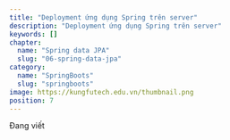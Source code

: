 ```yaml
---
title: "Deployment ứng dụng Spring trên server"
description: "Deployment ứng dụng Spring trên server"
keywords: []
chapter:
  name: "Spring data JPA"
  slug: "06-spring-data-jpa"
category:
  name: "SpringBoots"
  slug: "springboots"
image: https://kungfutech.edu.vn/thumbnail.png
position: 7
---
```


Đang viết
